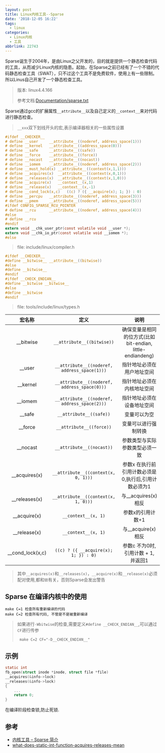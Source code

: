 ```yaml
---
layout: post
title: Linux内核工具--Sparse
date: '2018-12-05 16:22'
tags:
  - linux
categories:
  - Linux内核
  - 工具
abbrlink: 22743
---
```


Sparse诞生于2004年，是由Linux之父开发的，目的就是提供一个静态检查代码的工具，从而减少Linux内核的隐患。起始，在Sparse之前已经有了一个不错的代码静态检查工具（SWAT），只不过这个工具不是免费软件，使用上有一些限制。所以Linus自己开发了一个静态检查工具。

>版本: linux4.4.166
>
>参考文档:[Documentation/sparse.txt](https://elixir.bootlin.com/linux/v4.4.166/source/Documentation/sparse.txt)

<!--more-->

Sparse通过gcc的扩展属性`__attribute__`以及自己定义的`__context__`来对代码进行静态检查。

> `__xxx`双下划线开头的宏,表示编译器相关的一些属性设置

``` C
#ifdef __CHECKER__
# define __user     __attribute__((noderef, address_space(1)))
# define __kernel   __attribute__((address_space(0)))
# define __safe     __attribute__((safe))
# define __force    __attribute__((force))
# define __nocast   __attribute__((nocast))
# define __iomem    __attribute__((noderef, address_space(2)))
# define __must_hold(x) __attribute__((context(x,1,1)))
# define __acquires(x)  __attribute__((context(x,0,1)))
# define __releases(x)  __attribute__((context(x,1,0)))
# define __acquire(x)   __context__(x,1)
# define __release(x)   __context__(x,-1)
# define __cond_lock(x,c)   ((c) ? ({ __acquire(x); 1; }) : 0)
# define __percpu   __attribute__((noderef, address_space(3)))
# define __pmem     __attribute__((noderef, address_space(5)))
#ifdef CONFIG_SPARSE_RCU_POINTER
# define __rcu      __attribute__((noderef, address_space(4)))
#else
# define __rcu
#endif
extern void __chk_user_ptr(const volatile void __user *);
extern void __chk_io_ptr(const volatile void __iomem *);
#else
```
> file: include/linux/compiler.h

``` C
#ifdef __CHECKER__
#define __bitwise__ __attribute__((bitwise))
#else
#define __bitwise__
#endif
#ifdef __CHECK_ENDIAN__
#define __bitwise __bitwise__
#else
#define __bitwise
#endif
```
>file: tools/include/linux/types.h


|      宏名称      |                     定义                     |                            说明                            |
|:----------------:|:--------------------------------------------:|:----------------------------------------------------------:|
|    __bitwise     |          `__attribute__((bitwise))`          | 确保变量是相同的位方式(比如 bit-endian, little-endiandeng) |
|      __user      | `__attribute__((noderef, address_space(1)))` |                 指针地址必须在用户地址空间                 |
|     __kernel     | `__attribute__((noderef, address_space(0)))` |                 指针地址必须在内核地址空间                 |
|     __iomem      | `__attribute__((noderef, address_space(2)))` |                 指针地址必须在设备地址空间                 |
|      __safe      |           `__attribute__((safe))`            |                        变量可以为空                        |
|     __force      |           `__attribute__((force))`           |                    变量可以进行强制转换                    |
|     __nocast     |          `__attribute__((nocast))`           |               参数类型与实际参数类型必须一致               |
|  __acquires(x)   |     `__attribute__((context(x, 0, 1)))`      |    参数x 在执行前引用计数必须是0,执行后,引用计数必须为1    |
|  __releases(x)   |     `__attribute__((context(x, 1, 0)))`      |                    与__acquires(x)相反                     |
|   __acquire(x)   |             `__context__(x, 1)`              |                     参数x的引用计数+1                      |
|   __release(x)   |             `__context__(x, 1)`              |                     与__acquire(x)相反                     |
| __cond_lock(x,c) |     `((c) ? ({ __acquire(x); 1; }) : 0)`     |            参数c 不为0时,引用计数 + 1, 并返回1             |


>其中`__acquires(x)`和`__releases(x)`，`__acquire(x)`和`__release(x)`必须配对使用,都和`锁`有关，否则Sparse会发出警告


## Sparse 在编译内核中的使用

```
make C=1 检查所有重新编译的代码
make C=2 检查所有代码, 不管是不是被重新编译
```
> 如果进行`-Wbitwise`的检查,需要定义`#define __CHECK_ENDIAN__`,可以通过`CF`进行传参
> ```
>  make C=2 CF="-D__CHECK_ENDIAN__"
> ```

## 示例

``` C
static int
fb_open(struct inode *inode, struct file *file)
__acquires(&info->lock)
__releases(&info->lock)
{
    ...
    return 0;
}
```
在编译阶段检查锁,防止死锁.


## 参考

* [内核工具 – Sparse 简介](https://www.cnblogs.com/wang_yb/p/3575039.html)
* [what-does-static-int-function-acquires-releases-mean](https://stackoverflow.com/questions/21018778/what-does-static-int-function-acquires-releases-mean)
